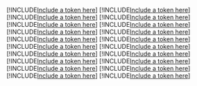 [!INCLUDE[Include a token here](refs1540543567414/r1.md)]
[!INCLUDE[Include a token here](refs1540543567414/r2.md)]
[!INCLUDE[Include a token here](refs1540543567414/r3.md)]
[!INCLUDE[Include a token here](refs1540543567414/r4.md)]
[!INCLUDE[Include a token here](refs1540543567414/r5.md)]
[!INCLUDE[Include a token here](refs1540543567414/r6.md)]
[!INCLUDE[Include a token here](refs1540543567414/r7.md)]
[!INCLUDE[Include a token here](refs1540543567414/r8.md)]
[!INCLUDE[Include a token here](refs1540543567414/r9.md)]
[!INCLUDE[Include a token here](refs1540543567414/r10.md)]
[!INCLUDE[Include a token here](refs1540543567414/r11.md)]
[!INCLUDE[Include a token here](refs1540543567414/r12.md)]
[!INCLUDE[Include a token here](refs1540543567414/r13.md)]
[!INCLUDE[Include a token here](refs1540543567414/r14.md)]
[!INCLUDE[Include a token here](refs1540543567414/r15.md)]
[!INCLUDE[Include a token here](refs1540543567414/r16.md)]
[!INCLUDE[Include a token here](refs1540543567414/r17.md)]
[!INCLUDE[Include a token here](refs1540543567414/r18.md)]
[!INCLUDE[Include a token here](refs1540543567414/r19.md)]
[!INCLUDE[Include a token here](refs1540543567414/r20.md)]